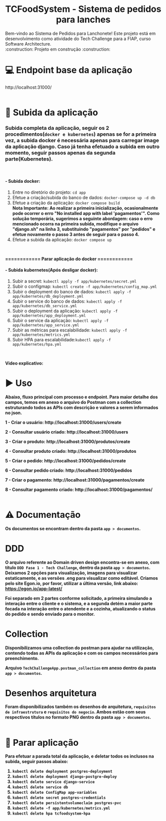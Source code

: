 <h1 align="center"> TCFoodSystem - Sistema de pedidos para lanches </h1>
Bem-vindo ao Sistema de Pedidos para Lanchonete! Este projeto está em desenvolvimento como atividade do Tech Challenge para a FIAP, curso Software Architecture.	
<br/>
:construction: Projeto em construção :construction:
<br/>

# :computer: Endpoint base da aplicação
http://localhost:31000/
<br/>
<br/>

# :hammer: Subida da aplicação
### Subida completa da aplicação, seguir os 2 procedimentos(`docker e kubernetes`) apenas se for a primeira vez, a subida docker é necessária apenas para carregar image da aplicação django. Caso já tenha efetuado a subida em outro momento, seguir passos apenas da segunda parte(Kubernetes).
<br/>

#### - Subida docker:
1. Entre no diretório do projeto: `cd app`
2. Efetue a criação/subida do banco de dados: `docker-compose up -d db`
3. Efetue a criação da aplicação: `docker compose build`                                                                                                                                                                                                                                                     
      <b>Nota Importante:
      Ao realizar a primeira inicialização, ocasionalmente pode ocorrer o erro "No installed app with label 'pagamentos'". Como solução temporária, sugerimos a seguinte abordagem: caso o erro mencionado ocorra na primeira subida, modifique o arquivo "django.sh" na linha       3, substituindo "pagamentos" por "pedidos" e efetue novamente o passo 3 antes de seguir para o passo 4.</b>
4. Efetue a subida da aplicação: `docker compose up`
<br/>

<b>============ Parar aplicação do docker ============</b>

#### - Subida kubernetes(Após desligar docker):
1. Subir a secret: `kubectl apply -f app/kubernetes/secret.yml`
2. Subir o configmap: `kubectl create -f app/kubernetes/config_map.yml`
3. Subir o deployment do banco de dados: `kubectl apply -f app/kubernetes/db_deployment.yml`
4. Subir o service do banco de dados: `kubectl apply -f app/kubernetes/db_service.yml`
5. Subir o deployment da aplicação: `kubectl apply -f app/kubernetes/app_deployment.yml`
6. Subir o service da aplicação: `kubectl apply -f app/kubernetes/app_service.yml`
7. Subir as métricas para escalabilidade: `kubectl apply -f app/kubernetes/metrics.yml`
8. Subir HPA para escalabilidade:`kubectl apply -f app/kubernetes/hpa.yml`
<br/>

<b>Video explicativo: 
<br/>
  
# :arrow_forward: Uso 
Abaixo, fluxo principal com processo e endpoint. Para maior detalhe dos campos, temos em anexo o arquivo do Postman com a collection estruturando todos as APIs com descrição e valores a serem informados no json.

1 - Criar o usuário: http://localhost:31000/users/create

2 - Consultar usuário criado: http://localhost:31000/users

3 - Criar o produto: http://localhost:31000/produtos/create

4 - Consultar produto criado: http://localhost:31000/produtos

5 - Criar o pedido: http://localhost:31000/pedidos/create

6 - Consultar pedido criado: http://localhost:31000/pedidos

7 - Criar o pagamento: http://localhost:31000/pagamentos/create

8 - Consultar pagamento criado: http://localhost:31000/pagamentos/
<br/>
<br/>

# :warning: Documentação
Os documentos se encontram dentro da pasta `app > documentos`.

# DDD
O arquivo referente ao Domain driven design encontra-se em anexo, com título `DDD Fase 1 - Tech Challenge`, dentro da pasta `app > documentos`. Deixamos 2 opções para visualização, imagens para visualizar estaticamente, e as versões .eng para visualizar como editável.
Criamos pelo site Egon.io, por favor, utilizar a última versão, link abaixo:
https://egon.io/app-latest/

Foi separado em 2 partes conforme solicitado, a primeira simulando a interação entre o cliente e o sistema, e a segunda detém a maior parte focada na interação entre 
o atendente e a cozinha, atualizando o status do pedido e sendo enviado para o monitor.

# Collection
Disponibilizamos uma collection do postman para ajudar na utilização, contendo todas as APIs da aplicação e com os campos necessários para preenchimento. 

Arquivo `TechChallengeApp.postman_collection` em anexo dentro da pasta `app > documentos`.

# Desenhos arquitetura
Foram disponibilizados também os desenhos de arquitetura, `requisitos de infraestrutura` e `requisitos do negocio`. Ambos estão com seus respectivos títulos no formato PNG dentro da pasta `app > documentos`.
<br/>
<br/>

# :hammer: Parar aplicação
Para efetuar a parada total da aplicação, e deletar todos os inclusos na subida, seguir passos abaixo:

1. `kubectl delete deployment postgres-deployment`
2. `kubectl delete deployment django-postgre-deploy`
3. `kubectl delete service django-service`
4. `kubectl delete service db`
5. `kubectl delete ConfigMap app-variables`
6. `kubectl delete secret postgres-credentials`
7. `kubectl delete persistentvolumeclaim postgres-pvc`
8. `kubectl delete -f app/kubernetes/metrics.yml`
9. `kubectl delete hpa tcfoodsystem-hpa`
